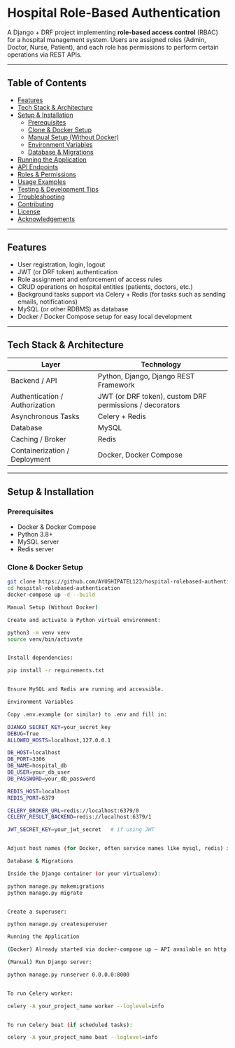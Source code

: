 # Hospital Role-Based Authentication

A Django + DRF project implementing **role-based access control** (RBAC) for a hospital management system. Users are assigned roles (Admin, Doctor, Nurse, Patient), and each role has permissions to perform certain operations via REST APIs.

---

## Table of Contents

- [Features](#features)  
- [Tech Stack & Architecture](#tech-stack--architecture)  
- [Setup & Installation](#setup--installation)  
  - [Prerequisites](#prerequisites)  
  - [Clone & Docker Setup](#clone--docker-setup)  
  - [Manual Setup (Without Docker)](#manual-setup-without-docker)  
  - [Environment Variables](#environment-variables)  
  - [Database & Migrations](#database--migrations)  
- [Running the Application](#running-the-application)  
- [API Endpoints](#api-endpoints)  
- [Roles & Permissions](#roles--permissions)  
- [Usage Examples](#usage-examples)  
- [Testing & Development Tips](#testing--development-tips)  
- [Troubleshooting](#troubleshooting)  
- [Contributing](#contributing)  
- [License](#license)  
- [Acknowledgements](#acknowledgements)  

---

## Features

- User registration, login, logout  
- JWT (or DRF token) authentication  
- Role assignment and enforcement of access rules  
- CRUD operations on hospital entities (patients, doctors, etc.)  
- Background tasks support via Celery + Redis (for tasks such as sending emails, notifications)  
- MySQL (or other RDBMS) as database  
- Docker / Docker Compose setup for easy local development  

---

## Tech Stack & Architecture

| Layer | Technology |
|---|---|
| Backend / API | Python, Django, Django REST Framework |
| Authentication / Authorization | JWT (or DRF token), custom DRF permissions / decorators |
| Asynchronous Tasks | Celery + Redis |
| Database | MySQL |
| Caching / Broker | Redis |
| Containerization / Deployment | Docker, Docker Compose |

---

## Setup & Installation

### Prerequisites

- Docker & Docker Compose  
- Python 3.8+   
- MySQL server  
- Redis server  

### Clone & Docker Setup

```bash
git clone https://github.com/AYUSHIPATEL123/hospital-rolebased-authentication.git
cd hospital-rolebased-authentication
docker-compose up -d --build

Manual Setup (Without Docker)

Create and activate a Python virtual environment:

python3 -m venv venv
source venv/bin/activate


Install dependencies:

pip install -r requirements.txt


Ensure MySQL and Redis are running and accessible.

Environment Variables

Copy .env.example (or similar) to .env and fill in:

DJANGO_SECRET_KEY=your_secret_key
DEBUG=True
ALLOWED_HOSTS=localhost,127.0.0.1

DB_HOST=localhost
DB_PORT=3306
DB_NAME=hospital_db
DB_USER=your_db_user
DB_PASSWORD=your_db_password

REDIS_HOST=localhost
REDIS_PORT=6379

CELERY_BROKER_URL=redis://localhost:6379/0
CELERY_RESULT_BACKEND=redis://localhost:6379/1

JWT_SECRET_KEY=your_jwt_secret   # if using JWT


Adjust host names (for Docker, often service names like mysql, redis) in your docker-compose.yml and Django settings.

Database & Migrations

Inside the Django container (or your virtualenv):

python manage.py makemigrations
python manage.py migrate


Create a superuser:

python manage.py createsuperuser

Running the Application

(Docker) Already started via docker-compose up — API available on http://localhost:8000 (or configured port)

(Manual) Run Django server:

python manage.py runserver 0.0.0.0:8000


To run Celery worker:

celery -A your_project_name worker --loglevel=info


To run Celery beat (if scheduled tasks):

celery -A your_project_name beat --loglevel=info
